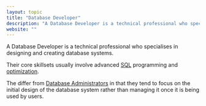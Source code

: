 ```yaml
---
layout: topic
title: "Database Developer"
description: "A Database Developer is a technical professional who specialises in designing and creating database systems."
website: ""
---
```


A Database Developer is a technical professional who specialises in designing and creating database systems.

Their core skillsets usually involve advanced [SQL](/sql) programming and [optimization](/optimization).

The differ from [Database Administrators](/database-administrator) in that they tend to focus on the initial design of the database system rather than managing it once it is being used by users.